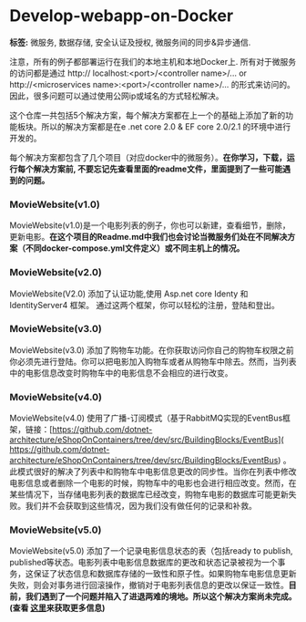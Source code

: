 # Develop-webapp-on-Docker
**标签:** 微服务, 数据存储, 安全认证及授权, 微服务间的同步&异步通信.

注意，所有的例子都部署运行在我们的本地主机和本地Docker上.  所有对于微服务的访问都是通过  http:// localhost:<port\>/\<controller name\>/...  or http://\<microservices name\>:\<port\>/\<controller name\>/... 的形式来访问的。因此，很多问题可以通过使用公网ip或域名的方式轻松解决。

这个仓库一共包括5个解决方案，每个解决方案都在上一个的基础上添加了新的功能板块。所以的解决方案都是在e .net core 2.0 & EF core 2.0/2.1 的环境中进行开发的。

每个解决方案都包含了几个项目（对应docker中的微服务）。**在你学习，下载，运行每个解决方案前, 不要忘记先查看里面的readme文件，里面提到了一些可能遇到的问题。**

### **MovieWebsite(v1.0)**  
MovieWebsite(v1.0)是一个电影列表的例子，你也可以新建，查看细节，删除，更新电影。**在这个项目的Readme.md中我们也会讨论当微服务们处在不同解决方案（不同docker-compose.yml文件定义）或不同主机上的情况。**

### **MovieWebsite(v2.0)**  
MovieWebsite(V2.0) 添加了认证功能,使用 Asp.net core Identy 和 IdentityServer4 框架。 通过这两个框架，你可以轻松的注册，登陆和登出。

### **MovieWebsite(v3.0)**  
MovieWebsite(v3.0) 添加了购物车功能。在你获取访问你自己的购物车权限之前你必须先进行登陆。你可以把电影加入购物车或者从购物车中除去。然而，当列表中的电影信息改变时购物车中的电影信息不会相应的进行改变。

### **MovieWebsite(v4.0)**    
MovieWebsite(v4.0) 使用了广播-订阅模式（基于RabbitMQ实现的EventBus框架，链接：[https://github.com/dotnet-architecture/eShopOnContainers/tree/dev/src/BuildingBlocks/EventBus]( https://github.com/dotnet-architecture/eShopOnContainers/tree/dev/src/BuildingBlocks/EventBus) 。此模式很好的解决了列表中和购物车中电影信息更改的同步性。当你在列表中修改电影信息或者删除一个电影的时候，购物车中的电影也会进行相应改变。然而，在某些情况下，当存储电影列表的数据库已经改变，购物车电影的数据库可能更新失败。我们并不会获取到这些情况，因为我们没有做任何的记录和补救。

### **MovieWebsite(v5.0)**  
MovieWebsite(v5.0) 添加了一个记录电影信息状态的表（包括ready to publish, published等状态。电影列表中电影信息数据库的更改和状态记录被视为一个事务，这保证了状态信息和数据库存储的一致性和原子性。如果购物车电影信息更新失败，则会对事务进行回滚操作，撤销对于电影列表信息的更改以保证一致性。**目前，我们遇到了一个问题并陷入了进退两难的境地。所以这个解决方案尚未完成。(查看 [这里](https://github.com/China-WenboZhao/Develop-webapp-on-Docker/blob/master/MovieWebsite(v5.0)/Readme.md)来获取更多信息)**

